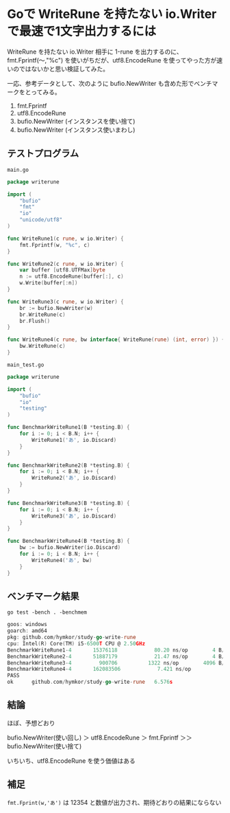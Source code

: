 Goで WriteRune を持たない io.Writer で最速で1文字出力するには
==============================================================

WriteRune を持たない io.Writer 相手に 1-rune を出力するのに、fmt.Fprintf(〜,"%c") を使いがちだが、utf8.EncodeRune を使ってやった方が速いのではないかと思い検証してみた。

一応、参考データとして、次のように bufio.NewWriter も含めた形でベンチマークをとってみる。

1. fmt.Fprintf
2. utf8.EncodeRune
3. bufio.NewWriter (インスタンスを使い捨て)
4. bufio.NewWriter (インスタンス使いまわし)

テストプログラム
----------------

`main.go`

```main.go
package writerune

import (
    "bufio"
    "fmt"
    "io"
    "unicode/utf8"
)

func WriteRune1(c rune, w io.Writer) {
    fmt.Fprintf(w, "%c", c)
}

func WriteRune2(c rune, w io.Writer) {
    var buffer [utf8.UTFMax]byte
    n := utf8.EncodeRune(buffer[:], c)
    w.Write(buffer[:n])
}

func WriteRune3(c rune, w io.Writer) {
    br := bufio.NewWriter(w)
    br.WriteRune(c)
    br.Flush()
}

func WriteRune4(c rune, bw interface{ WriteRune(rune) (int, error) }) {
    bw.WriteRune(c)
}
```

`main_test.go`

```main_test.go
package writerune

import (
    "bufio"
    "io"
    "testing"
)

func BenchmarkWriteRune1(B *testing.B) {
    for i := 0; i < B.N; i++ {
        WriteRune1('あ', io.Discard)
    }
}

func BenchmarkWriteRune2(B *testing.B) {
    for i := 0; i < B.N; i++ {
        WriteRune2('あ', io.Discard)
    }
}

func BenchmarkWriteRune3(B *testing.B) {
    for i := 0; i < B.N; i++ {
        WriteRune3('あ', io.Discard)
    }
}

func BenchmarkWriteRune4(B *testing.B) {
    bw := bufio.NewWriter(io.Discard)
    for i := 0; i < B.N; i++ {
        WriteRune4('あ', bw)
    }
}
```

ベンチマーク結果
----------------

`go test -bench . -benchmem`

```go test -bench . -benchmem|
goos: windows
goarch: amd64
pkg: github.com/hymkor/study-go-write-rune
cpu: Intel(R) Core(TM) i5-6500T CPU @ 2.50GHz
BenchmarkWriteRune1-4   	15376118	        80.20 ns/op	       4 B/op	       1 allocs/op
BenchmarkWriteRune2-4   	51887179	        21.47 ns/op	       4 B/op	       1 allocs/op
BenchmarkWriteRune3-4   	  900706	      1322 ns/op	    4096 B/op	       1 allocs/op
BenchmarkWriteRune4-4   	162083506	         7.421 ns/op	       0 B/op	       0 allocs/op
PASS
ok  	github.com/hymkor/study-go-write-rune	6.576s
```

結論
----

ほぼ、予想どおり

bufio.NewWriter(使い回し) ＞ utf8.EncodeRune ＞ fmt.Fprintf ＞＞ bufio.NewWriter(使い捨て)

いちいち、utf8.EncodeRune を使う価値はある

補足
----

`fmt.Fprint(w,'あ')` は 12354 と数値が出力され、期待どおりの結果にならない
